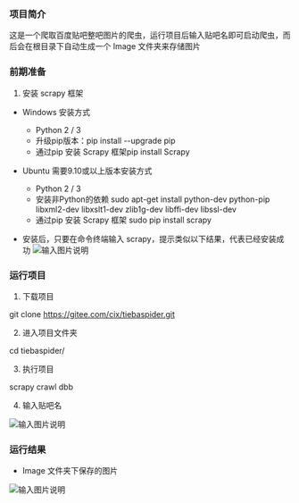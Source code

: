 ### 项目简介
这是一个爬取百度贴吧整吧图片的爬虫，运行项目后输入贴吧名即可启动爬虫，而后会在根目录下自动生成一个 Image 文件夹来存储图片


### 前期准备
1. 安装 scrapy 框架    

- Windows 安装方式
    - Python 2 / 3
    - 升级pip版本：pip install --upgrade pip
    - 通过pip 安装 Scrapy 框架pip install Scrapy

- Ubuntu 需要9.10或以上版本安装方式
    - Python 2 / 3
    - 安装非Python的依赖 sudo apt-get install python-dev python-pip libxml2-dev libxslt1-dev zlib1g-dev libffi-dev libssl-dev
    - 通过pip 安装 Scrapy 框架 sudo pip install scrapy

- 安装后，只要在命令终端输入 scrapy，提示类似以下结果，代表已经安装成功
![输入图片说明](https://gitee.com/uploads/images/2018/0215/161648_81674a17_1577043.png "7.1.png")


### 运行项目
1. 下载项目
   
git clone https://gitee.com/cix/tiebaspider.git

2. 进入项目文件夹

cd tiebaspider/

3. 执行项目

scrapy crawl dbb

4. 输入贴吧名

![输入图片说明](https://gitee.com/uploads/images/2018/0217/194333_8f712a2e_1577043.png "Snip20180217_1.png")

### 运行结果
- Image 文件夹下保存的图片

![输入图片说明](https://gitee.com/uploads/images/2018/0217/194635_9ff6a829_1577043.png "Snip20180217_3.png")
